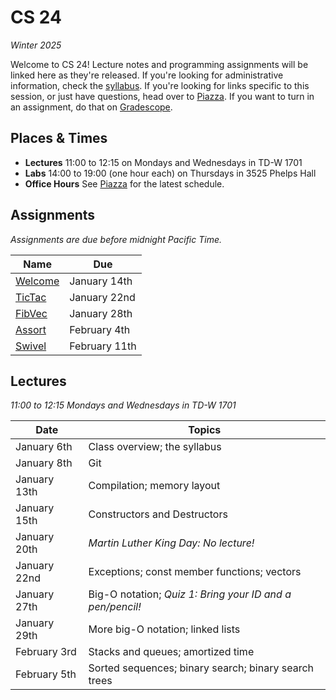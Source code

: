 # CS 24
_Winter 2025_

Welcome to CS 24!  Lecture notes and programming assignments will be linked here
as they're released. If you're looking for administrative information, check the
[syllabus](Syllabus.md).  If you're looking for  links specific to this session,
or just have questions, head over to [Piazza][piazza]. If you want to turn in an
assignment, do that on [Gradescope][gradescope].


## Places & Times

- **Lectures**  11:00 to 12:15 on Mondays and Wednesdays in TD-W 1701
- **Labs**  14:00 to 19:00 (one hour each) on Thursdays in 3525 Phelps Hall
- **Office Hours**  See [Piazza][class-links] for the latest schedule.


## Assignments

_Assignments are due before midnight Pacific Time._

| Name                    | Due
|-------------------------|-----
| [Welcome](labs/welcome) | January  14th
| [TicTac](labs/tictac)   | January  22nd
| [FibVec](labs/fibvec)   | January  28th
| [Assort](labs/assort)   | February  4th
| [Swivel](labs/swivel)   | February 11th


## Lectures

_11:00 to 12:15 Mondays and Wednesdays in TD-W 1701_

| Date          | Topics
|---------------|--------
| January   6th | Class overview; the syllabus
| January   8th | Git
| January  13th | Compilation; memory layout
| January  15th | Constructors and Destructors
| January  20th | _Martin Luther King Day: No lecture!_
| January  22nd | Exceptions; const member functions; vectors
| January  27th | Big-O notation; _Quiz 1: Bring your ID and a pen/pencil!_
| January  29th | More big-O notation; linked lists
| February  3rd | Stacks and queues; amortized time
| February  5th | Sorted sequences; binary search; binary search trees


[piazza]: https://piazza.com/ucsb/winter2025/cs24
[class-links]: https://piazza.com/class/m5hq4e0vdcu42s/post/6
[gradescope]: https://www.gradescope.com/courses/937951
